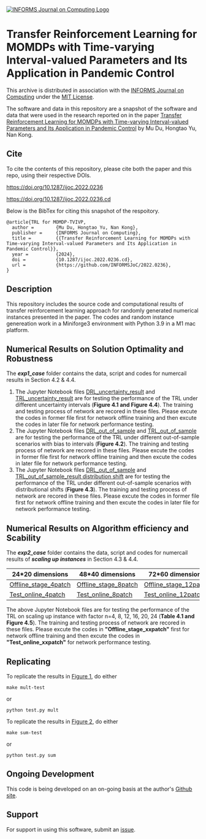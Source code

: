 [![INFORMS Journal on Computing Logo](https://INFORMSJoC.github.io/logos/INFORMS_Journal_on_Computing_Header.jpg)](https://pubsonline.informs.org/journal/ijoc)

# Transfer Reinforcement Learning for MOMDPs with Time-varying Interval-valued Parameters and Its Application in Pandemic Control

This archive is distributed in association with the [INFORMS Journal on
Computing](https://pubsonline.informs.org/journal/ijoc) under the [MIT License](LICENSE).

The software and data in this repository are a snapshot of the software and data
that were used in the research reported on in the paper 
[Transfer Reinforcement Learning for MOMDPs with Time-varying Interval-valued Parameters and Its Application in Pandemic Control](https://doi.org/10.1287/ijoc.2022.0236) by Mu Du, Hongtao Yu, Nan Kong. 


## Cite

To cite the contents of this repository, please cite both the paper and this repo, using their respective DOIs.

https://doi.org/10.1287/ijoc.2022.0236

https://doi.org/10.1287/ijoc.2022.0236.cd

Below is the BibTex for citing this snapshot of the respoitory.

```
@article{TRL for MOMDP-TVIVP,
  author =        {Mu Du, Hongtao Yu, Nan Kong},
  publisher =     {INFORMS Journal on Computing},
  title =         {{Transfer Reinforcement Learning for MOMDPs with Time-varying Interval-valued Parameters and Its Application in Pandemic Control}},
  year =          {2024},
  doi =           {10.1287/ijoc.2022.0236.cd},
  url =           {https://github.com/INFORMSJoC/2022.0236},
}  
```

## Description

This repository includes the source code and computational results of transfer reinforcement learning approach for randomly generated numerical instances presented in the paper. The codes and random instance genereation work in a Miniforge3 environment with Python 3.9 in a M1 mac platform.

## Numerical Results on Solution Optimality and Robustness

The _**exp1_case**_ folder contains the data, script and codes for numercail results in Section 4.2 & 4.4.
1. The Jupyter Notebook files [DRL_uncertainty_result](https://github.com/yuht1993/2022.0236/blob/patch-1/exp1_case/DRL_uncertainty_result.ipynb) and [TRL_uncertainty_result](https://github.com/yuht1993/2022.0236/blob/patch-1/exp1_case/TRL_uncertainty_result.ipynb) are for testing the performance of the TRL under different uncertainty intervals (**Figure 4.1 and Figure 4.4**). The training and testing process of network are recored in these files. Please excute the codes in former file first for network offline training and then excute the codes in later file for network performance testing. 
2. The Jupyter Notebook files [DRL_out_of_sample](https://github.com/yuht1993/2022.0236/blob/patch-1/exp1_case/DRL_out_of_sample.ipynb) and [TRL_out_of_sample](https://github.com/yuht1993/2022.0236/blob/patch-1/exp1_case/TRL_out_of_sample.ipynb) are for testing the performance of the TRL under different out-of-sample scenarios with bias to intervals (**Figure 4.2**). The training and testing process of network are recored in these files. Please excute the codes in former file first for network offline training and then excute the codes in later file for network performance testing. 
3. The Jupyter Notebook files [DRL_out_of_sample](https://github.com/yuht1993/2022.0236/blob/patch-1/exp1_case/DRL_out_of_sample.ipynb) and [TRL_out_of_sample_result distribution shift](https://github.com/yuht1993/2022.0236/blob/patch-1/exp1_case/distribution%20shift/TRL_out_of_sample_result%20distribution%20shift.ipynb) are for testing the performance of the TRL under different out-of-sample scenarios with distributional shifts (**Figure 4.3**). The training and testing process of network are recored in these files. Please excute the codes in former file first for network offline training and then excute the codes in later file for network performance testing. 

## Numerical Results on Algorithm efficiency and Scability

The _**exp2_case**_ folder contains the data, script and codes for numercail results of _**scaling up instances**_ in Section 4.3 & 4.4.

| 24*20 dimensions | 48*40 dimensions | 72*60 dimensions | 96*80 dimensions | 120*100 dimensions | 144*120 dimensions |
| ------------- | ------------- | ------------- | ------------- | ------------- | ------------- |
| [Offline_stage_4patch](https://github.com/yuht1993/2022.0236/blob/patch-1/exp2_case/Offline_stage_4patch)  | [Offline_stage_8patch](https://github.com/yuht1993/2022.0236/blob/patch-1/exp2_case/Offline_stage_8patch.ipynb)  | [Offline_stage_12patch](https://github.com/yuht1993/2022.0236/blob/patch-1/exp2_case/Offline_stage_12patch.ipynb) | [Offline_stage_16patch](https://github.com/yuht1993/2022.0236/blob/patch-1/exp2_case/Offline_stage_16patch.ipynb) |[Offline_stage_20patch](https://github.com/yuht1993/2022.0236/blob/patch-1/exp2_case/Offline_stage_20patch.ipynb) | [Offline_stage_24patch](https://github.com/yuht1993/2022.0236/blob/patch-1/exp2_case/Offline_stage_24patch.ipynb) |
| [Test_online_4patch](https://github.com/yuht1993/2022.0236/blob/patch-1/exp2_case/Test_online_4patch.ipynb)  | [Test_online_8patch](https://github.com/yuht1993/2022.0236/blob/patch-1/exp2_case/Test_online_8patch.ipynb) | [Test_online_12patch](https://github.com/yuht1993/2022.0236/blob/patch-1/exp2_case/Test_online_12patch.ipynb) | [Test_online_16patch](https://github.com/yuht1993/2022.0236/blob/patch-1/exp2_case/Test_online_16patch.ipynb) | [Test_online_20patch](https://github.com/yuht1993/2022.0236/blob/patch-1/exp2_case/Test_online_20patch.ipynb) |[Test_online_24patch](https://github.com/yuht1993/2022.0236/blob/patch-1/exp2_case/Test_online_24patch.ipynb) |

The above Jupyter Notebook files are for testing the performance of the TRL on scaling up instance with factor n=4, 8, 12, 16, 20, 24 (**Table 4.1 and Figure 4.5**). The training and testing process of network are recored in these files. Please excute the codes in **"Offline_stage_xxpatch"** first for network offline training and then excute the codes in **"Test_online_xxpatch"** for network performance testing. 

## Replicating

To replicate the results in [Figure 1](results/mult-test), do either

```
make mult-test
```
or
```
python test.py mult
```
To replicate the results in [Figure 2](results/sum-test), do either

```
make sum-test
```
or
```
python test.py sum
```

## Ongoing Development

This code is being developed on an on-going basis at the author's
[Github site](https://github.com/tkralphs/JoCTemplate).

## Support

For support in using this software, submit an
[issue](https://github.com/tkralphs/JoCTemplate/issues/new).
